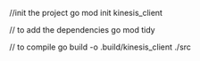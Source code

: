 //init the project
go mod init kinesis_client

// to add the dependencies
go mod tidy

// to compile
go build -o .build/kinesis_client ./src
